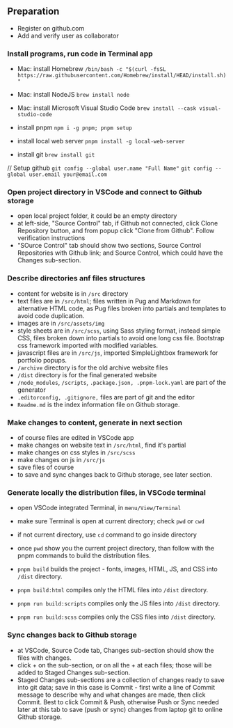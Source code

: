 ## Preparation

- Register on github.com
- Add and verify user as collaborator

### Install programs, run code in Terminal app

- Mac: install Homebrew
`/bin/bash -c "$(curl -fsSL https://raw.githubusercontent.com/Homebrew/install/HEAD/install.sh)"`

- Mac: install NodeJS
`brew install node`

- Mac: install Microsoft Visual Studio Code 
`brew install --cask visual-studio-code`

- install pnpm
`npm i -g pnpm; pnpm setup`

- install local web server
`pnpm install -g local-web-server`

- install git
`brew install git`

// Setup github
`git config --global user.name "Full Name"`
`git config --global user.email your@email.com`


### Open project directory in VSCode and connect to Github storage

- open local project folder, it could be an empty directory
- at left-side, "Source Control" tab, if Github not connected, click Clone Repository button, and from popup click "Clone from Github". Follow verification instructions
- "SOurce Control" tab should show two sections, Source Control Repositories with Github link; and Source Control, which could have the Changes sub-section.

### Describe directories anf files structures

- content for website is in `/src` directory
- text files are in `/src/html`; files written in Pug and Markdown for  alternative HTML code, as Pug files broken into partials and templates to avoid code duplication.
- images are in `/src/assets/img`
- style sheets are in `/src/scss`, using Sass styling format, instead simple CSS, files broken down into partials to avoid one long css file. Bootstrap css framework imported with modified variables.
- javascript files are in `/src/js`, imported SimpleLightbox framework for portfolio popups.
- `/archive` directory is for the old archive website files 
- `/dist` directory is for the final generated website
- `/node_modules`, `/scripts`, `.package.json, .pnpm-lock.yaml` are part of the generator
- `.editorconfig, .gitignore,` files are part of git and the editor
- `Readme.md` is the index information file on Github storage.

### Make changes to content, generate in next section

- of course files are edited in VSCode app 
- make changes on website text in `/src/html`, find it's partial
- make changes on css styles in `/src/scss` 
- make changes on js in `/src/js` 
- save files of course
- to save and sync changes back to Github storage, see later section.

### Generate locally the distribution files, in VSCode terminal

- open VSCode integrated Terminal, in `menu/View/Terminal`
- make sure Terminal is open at current directory; check `pwd` or `cwd`
- if not current directory, use `cd` command to go inside directory
- once `pwd` show you the current project directory, than  follow with the pnpm commands to build the distribution files. 

- `pnpm build` builds the project - fonts, images, HTML, JS, and CSS into `/dist` directory.
- `pnpm build:html` compiles only the HTML files into `/dist` directory.
- `pnpm run build:scripts` compiles only the JS files into `/dist` directory.
- `pnpm run build:scss` compiles only the CSS files into `/dist` directory.

### Sync changes back to Github storage

- at VSCode, Source Code tab, Changes sub-section should show the files with changes.
- click + on the sub-section, or on all the + at each files; those will be added to Staged Changes sub-section.
- Staged Changes sub-sections are a collection of changes ready to save into git data; save in this case is Commit - first write a line of Commit message to describe why and what changes are made, then click Commit. Best to click Commit & Push, otherwise Push or Sync needed later at this tab to save (push or sync) changes from laptop git to online Github storage.

